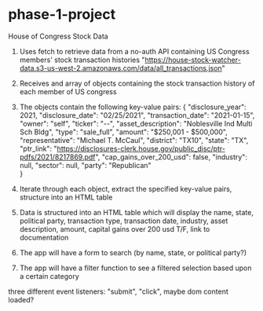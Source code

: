 # phase-1-project
House of Congress Stock Data

1. Uses fetch to retrieve data from a no-auth API containing US Congress members' stock transaction histories "https://house-stock-watcher-data.s3-us-west-2.amazonaws.com/data/all_transactions.json"

2. Receives and array of objects containing the stock transaction history of each member of US congress

3. The objects contain the following key-value pairs: 
{
 "disclosure_year": 2021, 
 "disclosure_date": "02/25/2021", 
 "transaction_date": "2021-01-15", 
 "owner": "self", 
 "ticker": "--", 
 "asset_description": "Noblesville Ind Multi Sch Bldg", 
 "type": "sale_full", 
 "amount": "$250,001 - $500,000", 
 "representative": "Michael T. McCaul", 
 "district": "TX10", 
 "state": "TX", 
 "ptr_link": "https://disclosures-clerk.house.gov/public_disc/ptr-pdfs/2021/8217869.pdf",
 "cap_gains_over_200_usd": false, 
 "industry": null, 
 "sector": null, 
 "party": "Republican"   
}

4. Iterate through each object, extract the specified key-value pairs, structure into an HTML table

5. Data is structured into an HTML table which will display the name, state, political party, transaction type, transaction date, industry, asset description, amount, capital gains over 200 usd T/F, link to documentation

6. The app will have a form to search (by name, state, or political party?)

7. The app will have a filter function to see a filtered selection based upon a certain category


three different event listeners: "submit", "click", maybe dom content loaded?
